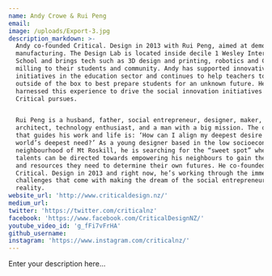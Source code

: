 ```yaml
---
name: Andy Crowe & Rui Peng
email:
image: /uploads/Export-3.jpg
description_markdown: >-
  Andy co-founded Critical. Design in 2013 with Rui Peng, aimed at democratising
  manufacturing. The Design Lab is located inside decile 1 Wesley Intermediate
  School and brings tech such as 3D design and printing, robotics and CNC
  milling to their students and community. Andy has supported innovative
  initiatives in the education sector and continues to help teachers to think
  outside of the box to best prepare students for an unknown future. He has
  harnessed this experience to drive the social innovation initiatives that
  Critical pursues.


  Rui Peng is a husband, father, social entrepreneur, designer, maker,
  architect, technology enthusiast, and a man with a big mission. The question
  that guides his work and life is: ‘How can I align my deepest desire with the
  world’s deepest need?’ As a young designer based in the low socioeconomic
  neighbourhood of Mt Roskill, he is searching for the “sweet spot” where his
  talents can be directed towards empowering his neighbours to gain the skills
  and resources they need to determine their own futures. He co-founded
  Critical. Design in 2013 and right now, he’s working through the immense
  challenges that come with making the dream of the social entrepreneur a
  reality.
website_url: 'http://www.criticaldesign.nz/'
medium_url:
twitter: 'https://twitter.com/criticalnz'
facebook: 'https://www.facebook.com/CriticalDesignNZ/'
youtube_video_id: 'g_fFi7vFrHA'
github_username:
instagram: 'https://www.instagram.com/criticalnz/'
---
```


Enter your description here...
